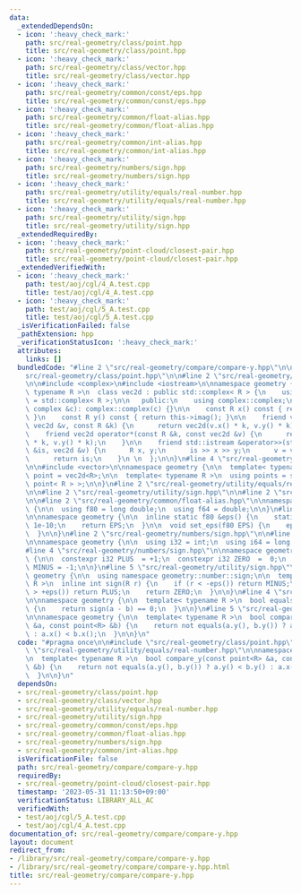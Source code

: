 ```yaml
---
data:
  _extendedDependsOn:
  - icon: ':heavy_check_mark:'
    path: src/real-geometry/class/point.hpp
    title: src/real-geometry/class/point.hpp
  - icon: ':heavy_check_mark:'
    path: src/real-geometry/class/vector.hpp
    title: src/real-geometry/class/vector.hpp
  - icon: ':heavy_check_mark:'
    path: src/real-geometry/common/const/eps.hpp
    title: src/real-geometry/common/const/eps.hpp
  - icon: ':heavy_check_mark:'
    path: src/real-geometry/common/float-alias.hpp
    title: src/real-geometry/common/float-alias.hpp
  - icon: ':heavy_check_mark:'
    path: src/real-geometry/common/int-alias.hpp
    title: src/real-geometry/common/int-alias.hpp
  - icon: ':heavy_check_mark:'
    path: src/real-geometry/numbers/sign.hpp
    title: src/real-geometry/numbers/sign.hpp
  - icon: ':heavy_check_mark:'
    path: src/real-geometry/utility/equals/real-number.hpp
    title: src/real-geometry/utility/equals/real-number.hpp
  - icon: ':heavy_check_mark:'
    path: src/real-geometry/utility/sign.hpp
    title: src/real-geometry/utility/sign.hpp
  _extendedRequiredBy:
  - icon: ':heavy_check_mark:'
    path: src/real-geometry/point-cloud/closest-pair.hpp
    title: src/real-geometry/point-cloud/closest-pair.hpp
  _extendedVerifiedWith:
  - icon: ':heavy_check_mark:'
    path: test/aoj/cgl/4_A.test.cpp
    title: test/aoj/cgl/4_A.test.cpp
  - icon: ':heavy_check_mark:'
    path: test/aoj/cgl/5_A.test.cpp
    title: test/aoj/cgl/5_A.test.cpp
  _isVerificationFailed: false
  _pathExtension: hpp
  _verificationStatusIcon: ':heavy_check_mark:'
  attributes:
    links: []
  bundledCode: "#line 2 \"src/real-geometry/compare/compare-y.hpp\"\n\n#line 2 \"\
    src/real-geometry/class/point.hpp\"\n\n#line 2 \"src/real-geometry/class/vector.hpp\"\
    \n\n#include <complex>\n#include <iostream>\n\nnamespace geometry {\n\n  template<\
    \ typename R >\n  class vec2d : public std::complex< R > {\n    using complex\
    \ = std::complex< R >;\n\n   public:\n    using complex::complex;\n\n    vec2d(const\
    \ complex &c): complex::complex(c) {}\n\n    const R x() const { return this->real();\
    \ }\n    const R y() const { return this->imag(); }\n\n    friend vec2d operator*(const\
    \ vec2d &v, const R &k) {\n      return vec2d(v.x() * k, v.y() * k);\n    }\n\n\
    \    friend vec2d operator*(const R &k, const vec2d &v) {\n      return vec2d(v.x()\
    \ * k, v.y() * k);\n    }\n\n    friend std::istream &operator>>(std::istream\
    \ &is, vec2d &v) {\n      R x, y;\n      is >> x >> y;\n      v = vec2d(x, y);\n\
    \      return is;\n    }\n \n  };\n\n}\n#line 4 \"src/real-geometry/class/point.hpp\"\
    \n\n#include <vector>\n\nnamespace geometry {\n\n  template< typename R >\n  using\
    \ point = vec2d<R>;\n\n  template< typename R >\n  using points = std::vector<\
    \ point< R > >;\n\n}\n#line 2 \"src/real-geometry/utility/equals/real-number.hpp\"\
    \n\n#line 2 \"src/real-geometry/utility/sign.hpp\"\n\n#line 2 \"src/real-geometry/common/const/eps.hpp\"\
    \n\n#line 2 \"src/real-geometry/common/float-alias.hpp\"\n\nnamespace geometry\
    \ {\n\n  using f80 = long double;\n  using f64 = double;\n\n}\n#line 4 \"src/real-geometry/common/const/eps.hpp\"\
    \n\nnamespace geometry {\n\n  inline static f80 &eps() {\n    static f80 EPS =\
    \ 1e-10;\n    return EPS;\n  }\n\n  void set_eps(f80 EPS) {\n    eps() = EPS;\n\
    \  }\n\n}\n#line 2 \"src/real-geometry/numbers/sign.hpp\"\n\n#line 2 \"src/real-geometry/common/int-alias.hpp\"\
    \n\nnamespace geometry {\n\n  using i32 = int;\n  using i64 = long long;\n\n}\n\
    #line 4 \"src/real-geometry/numbers/sign.hpp\"\n\nnamespace geometry::number::sign\
    \ {\n\n  constexpr i32 PLUS  = +1;\n  constexpr i32 ZERO  =  0;\n  constexpr i32\
    \ MINUS = -1;\n\n}\n#line 5 \"src/real-geometry/utility/sign.hpp\"\n\nnamespace\
    \ geometry {\n\n  using namespace geometry::number::sign;\n\n  template< typename\
    \ R >\n  inline int sign(R r) {\n    if (r < -eps()) return MINUS;\n    if (r\
    \ > +eps()) return PLUS;\n    return ZERO;\n  }\n\n}\n#line 4 \"src/real-geometry/utility/equals/real-number.hpp\"\
    \n\nnamespace geometry {\n\n  template< typename R >\n  bool equals(R a, R b)\
    \ {\n    return sign(a - b) == 0;\n  }\n\n}\n#line 5 \"src/real-geometry/compare/compare-y.hpp\"\
    \n\nnamespace geometry {\n\n  template< typename R >\n  bool compare_y(const point<R>\
    \ &a, const point<R> &b) {\n    return not equals(a.y(), b.y()) ? a.y() < b.y()\
    \ : a.x() < b.x();\n  }\n\n}\n"
  code: "#pragma once\n\n#include \"src/real-geometry/class/point.hpp\"\n#include\
    \ \"src/real-geometry/utility/equals/real-number.hpp\"\n\nnamespace geometry {\n\
    \n  template< typename R >\n  bool compare_y(const point<R> &a, const point<R>\
    \ &b) {\n    return not equals(a.y(), b.y()) ? a.y() < b.y() : a.x() < b.x();\n\
    \  }\n\n}\n"
  dependsOn:
  - src/real-geometry/class/point.hpp
  - src/real-geometry/class/vector.hpp
  - src/real-geometry/utility/equals/real-number.hpp
  - src/real-geometry/utility/sign.hpp
  - src/real-geometry/common/const/eps.hpp
  - src/real-geometry/common/float-alias.hpp
  - src/real-geometry/numbers/sign.hpp
  - src/real-geometry/common/int-alias.hpp
  isVerificationFile: false
  path: src/real-geometry/compare/compare-y.hpp
  requiredBy:
  - src/real-geometry/point-cloud/closest-pair.hpp
  timestamp: '2023-05-31 11:13:50+09:00'
  verificationStatus: LIBRARY_ALL_AC
  verifiedWith:
  - test/aoj/cgl/5_A.test.cpp
  - test/aoj/cgl/4_A.test.cpp
documentation_of: src/real-geometry/compare/compare-y.hpp
layout: document
redirect_from:
- /library/src/real-geometry/compare/compare-y.hpp
- /library/src/real-geometry/compare/compare-y.hpp.html
title: src/real-geometry/compare/compare-y.hpp
---
```

